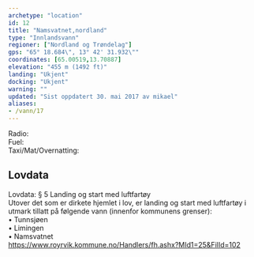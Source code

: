 ```yaml
---
archetype: "location"
id: 12
title: "Namsvatnet,nordland"
type: "Innlandsvann"
regioner: ["Nordland og Trøndelag"]
gps: "65° 18.684\", 13° 42' 31.932\""
coordinates: [65.00519,13.70887]
elevation: "455 m (1492 ft)"
landing: "Ukjent"
docking: "Ukjent"
warning: ""
updated: "Sist oppdatert 30. mai 2017 av mikael"
aliases:
- /vann/17
---
```


Radio:\
Fuel:\
Taxi/Mat/Overnatting:

## Lovdata

Lovdata: § 5 Landing og start med luftfartøy\
Utover det som er dirkete hjemlet i lov, er landing og start med luftfartøy i utmark tillatt på følgende vann (innenfor kommunens grenser):\
• Tunnsjøen\
• Limingen\
• Namsvatnet\
https://www.royrvik.kommune.no/Handlers/fh.ashx?MId1=25&FilId=102
